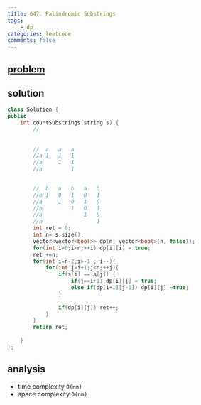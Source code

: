 ```yaml
---
title: 647. Palindromic Substrings
tags:  
    - dp
categories: leetcode
comments: false
---
```



## [problem](https://leetcode.com/problems/palindromic-substrings/)

## solution
```c++
class Solution {
public:
    int countSubstrings(string s) {
        //
        
        
        //  a   a   a
        //a 1   1   1
        //a     1   1
        //a         1
        

        //  b   a   b   a   b
        //b 1   0   1   0   1        
        //a     1   0   1   0     
        //b         1   0   1
        //a             1   0   
        //b                 1
        int ret = 0;
        int n= s.size();
        vector<vector<bool>> dp(n, vector<bool>(n, false));
        for(int i=0;i<n;++i) dp[i][i] = true;
        ret +=n;
        for(int i=n-2;i>-1 ; i--){
            for(int j=i+1;j<n;++j){
                if(s[i] == s[j]) {
                    if(j==i+1) dp[i][j] = true;
                    else if(dp[i+1][j-1]) dp[i][j] =true;
                }
                
                if(dp[i][j]) ret++;
            }
        }
        return ret;
        
    }
};
```

## analysis
- time complexity `O(nm)`
- space complexity `O(nm)`